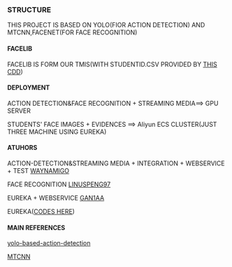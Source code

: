 ### STRUCTURE
THIS PROJECT IS BASED ON YOLO(FIOR ACTION DETECTION) AND MTCNN,FACENET(FOR FACE RECOGNITION)
#### FACELIB
FACELIB IS FORM OUR TMIS(WITH STUDENTID.CSV PROVIDED BY [THIS CDD](https://github.com/shixuan163556))
#### DEPLOYMENT
ACTION DETECTION&FACE RECOGNITION + STREAMING MEDIA==> GPU SERVER

STUDENTS' FACE IMAGES + EVIDENCES ==> Aliyun ECS CLUSTER(JUST THREE MACHINE USING EUREKA)
#### ATUHORS
ACTION-DETECTION&STREAMING MEDIA + INTEGRATION + WEBSERVICE + TEST [WAYNAMIGO](https://github.com/waynamigo)

FACE RECOGNITION [LINUSPENG97](https://github.com/LinusPeng97)

EUREKA + WEBSERVICE [GAN1AA](https://github.com/ab4152413)

EUREKA([CODES HERE](https://github.com/ab4152413/RPC))
#### MAIN REFERENCES
[yolo-based-action-detection](https://www.sciencedirect.com/science/article/pii/S1877050918310652)

[MTCNN](https://arxiv.org/pdf/1604.02878.pdf)

